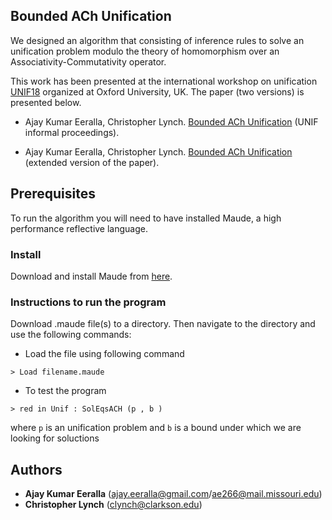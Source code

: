 ## Bounded ACh Unification 


We designed an algorithm that consisting of inference rules to solve an unification problem modulo the theory of homomorphism over an Associativity-Commutativity operator.

This work has been presented at the international workshop on unification [UNIF18](http://unif2018.cic.unb.br) organized at Oxford University, UK. The paper (two versions) is presented below.

* Ajay Kumar Eeralla, Christopher Lynch. [Bounded ACh Unification](http://unif2018.cic.unb.br/BookletUNIF2018.pdf) (UNIF informal proceedings).

* Ajay Kumar Eeralla, Christopher Lynch. [Bounded ACh Unification](https://arxiv.org/abs/1811.05602) (extended version of the paper).


## Prerequisites 
To run the algorithm you will need to have installed Maude, a high performance reflective language. 

### Install ###
Download and install Maude from [here](http://maude.cs.illinois.edu/w/index.php?title=The_Maude_System).

### Instructions to run the program ###
Download .maude file(s) to a directory. Then navigate to the directory and use the following commands:
* Load the file using following command
```
> Load filename.maude
```
* To test the program
```
> red in Unif : SolEqsACH (p , b )
```
where `p` is an unification problem and `b` is a bound under which we are looking for soluctions

## Authors 

* **Ajay Kumar Eeralla** (ajay.eeralla@gmail.com/ae266@mail.missouri.edu)
* **Christopher Lynch** (clynch@clarkson.edu)
